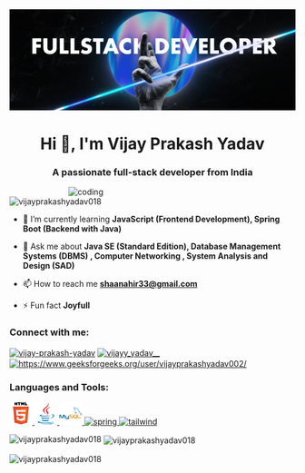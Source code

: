<div align="center">
<img class="justify-center shadow" src="https://github.com/vijayprakashyadav018/vijayprakashyadav018/blob/main/standard%20(1).gif" alt="MasterHead">
</div> 
<h1 align="center">Hi 👋, I'm Vijay Prakash Yadav</h1>
<h3 align="center">A passionate full-stack developer from India  </h3>
<img align="right" alt="coding" width="400" src="https://media1.giphy.com/media/v1.Y2lkPTc5MGI3NjExMXZ2a3RoMTRsNjNuZWJtNTRxdzZ3amJzaTV3aDg4YnJmaTUwaHUwbiZlcD12MV9pbnRlcm5hbF9naWZfYnlfaWQmY3Q9cw/H7f5ZGjvKXBaLbBigO/giphy.gif">


<p align="left"> <img src="https://komarev.com/ghpvc/?username=vijayprakashyadav018&label=Profile%20views&color=0e75b6&style=flat" alt="vijayprakashyadav018" /> </p>

- 🌱 I’m currently learning **JavaScript (Frontend Development), Spring Boot (Backend with Java)**

- 💬 Ask me about **Java SE (Standard Edition), Database Management Systems (DBMS) , Computer Networking , System Analysis and Design (SAD)**

- 📫 How to reach me **shaanahir33@gmail.com**

- ⚡ Fun fact **Joyfull**

<h3 align="left">Connect with me:</h3>
<p align="left">
<a href="https://linkedin.com/in/vijay-prakash-yadav" target="blank"><img align="center" src="https://raw.githubusercontent.com/rahuldkjain/github-profile-readme-generator/master/src/images/icons/Social/linked-in-alt.svg" alt="vijay-prakash-yadav" height="30" width="40" /></a>
<a href="https://instagram.com/vijayy_yadav__" target="blank"><img align="center" src="https://raw.githubusercontent.com/rahuldkjain/github-profile-readme-generator/master/src/images/icons/Social/instagram.svg" alt="vijayy_yadav__" height="30" width="40" /></a>
<a href="https://auth.geeksforgeeks.org/user/https://www.geeksforgeeks.org/user/vijayprakashyadav002/" target="blank"><img align="center" src="https://raw.githubusercontent.com/rahuldkjain/github-profile-readme-generator/master/src/images/icons/Social/geeks-for-geeks.svg" alt="https://www.geeksforgeeks.org/user/vijayprakashyadav002/" height="30" width="40" /></a>
</p>

<h3 align="left">Languages and Tools:</h3>
<p align="left"> <a href="https://www.w3.org/html/" target="_blank" rel="noreferrer"> <img src="https://raw.githubusercontent.com/devicons/devicon/master/icons/html5/html5-original-wordmark.svg" alt="html5" width="40" height="40"/> </a> <a href="https://www.java.com" target="_blank" rel="noreferrer"> <img src="https://raw.githubusercontent.com/devicons/devicon/master/icons/java/java-original.svg" alt="java" width="40" height="40"/> </a> <a href="https://www.mysql.com/" target="_blank" rel="noreferrer"> <img src="https://raw.githubusercontent.com/devicons/devicon/master/icons/mysql/mysql-original-wordmark.svg" alt="mysql" width="40" height="40"/> </a> <a href="https://spring.io/" target="_blank" rel="noreferrer"> <img src="https://www.vectorlogo.zone/logos/springio/springio-icon.svg" alt="spring" width="40" height="40"/> </a> <a href="https://tailwindcss.com/" target="_blank" rel="noreferrer"> <img src="https://www.vectorlogo.zone/logos/tailwindcss/tailwindcss-icon.svg" alt="tailwind" width="40" height="40"/> </a> </p>

<p><img align="left" src="https://github-readme-stats.vercel.app/api/top-langs?username=vijayprakashyadav018&show_icons=true&locale=en&layout=compact" alt="vijayprakashyadav018" /></p>

<p>&nbsp;<img align="center" src="https://github-readme-stats.vercel.app/api?username=vijayprakashyadav018&show_icons=true&locale=en" alt="vijayprakashyadav018" /></p>

<p><img align="center" src="https://github-readme-streak-stats.herokuapp.com/?user=vijayprakashyadav018&" alt="vijayprakashyadav018" /></p>

